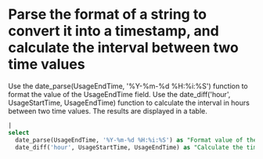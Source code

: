 # Parse the format of a string to convert it into a timestamp, and calculate the interval between two time values

Use the date_parse(UsageEndTime, '%Y-%m-%d %H:%i:%S') function to format the value of the UsageEndTime field.
Use the date_diff('hour', UsageStartTime, UsageEndTime) function to calculate the interval in hours between two time values.
The results are displayed in a table.

```SQL
|
select
  date_parse(UsageEndTime, '%Y-%m-%d %H:%i:%S') as "Format value of the UsageEndTime field",
  date_diff('hour', UsageStartTime, UsageEndTime) as "Calculate the time difference in hours between the values of the UsageStartTime and UsageEndTime fields"
```

